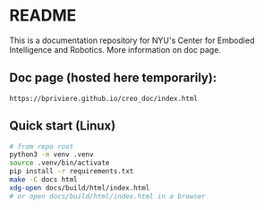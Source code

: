 # README

This is a documentation repository for NYU's Center for Embodied Intelligence and Robotics. More information on doc page. 

## Doc page (hosted here temporarily): 
```
https://bpriviere.github.io/creo_doc/index.html
```

## Quick start (Linux)

```bash
# from repo root
python3 -m venv .venv
source .venv/bin/activate
pip install -r requirements.txt
make -C docs html
xdg-open docs/build/html/index.html
# or open docs/build/html/index.html in a browser
```